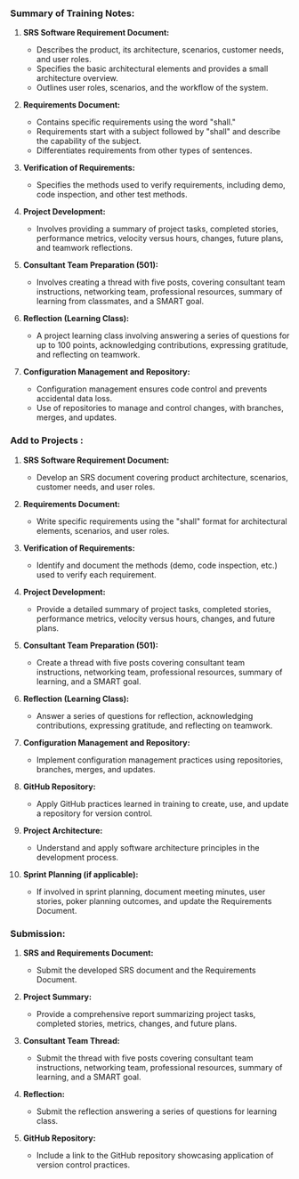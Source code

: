 ### Summary of Training Notes:

1.  **SRS Software Requirement Document:**

    -   Describes the product, its architecture, scenarios, customer needs, and user roles.
    -   Specifies the basic architectural elements and provides a small architecture overview.
    -   Outlines user roles, scenarios, and the workflow of the system.
2.  **Requirements Document:**

    -   Contains specific requirements using the word "shall."
    -   Requirements start with a subject followed by "shall" and describe the capability of the subject.
    -   Differentiates requirements from other types of sentences.
3.  **Verification of Requirements:**

    -   Specifies the methods used to verify requirements, including demo, code inspection, and other test methods.
4.  **Project Development:**

    -   Involves providing a summary of project tasks, completed stories, performance metrics, velocity versus hours, changes, future plans, and teamwork reflections.
5.  **Consultant Team Preparation (501):**

    -   Involves creating a thread with five posts, covering consultant team instructions, networking team, professional resources, summary of learning from classmates, and a SMART goal.
6.  **Reflection (Learning Class):**

    -   A project learning class involving answering a series of questions for up to 100 points, acknowledging contributions, expressing gratitude, and reflecting on teamwork.
7.  **Configuration Management and Repository:**

    -   Configuration management ensures code control and prevents accidental data loss.
    -   Use of repositories to manage and control changes, with branches, merges, and updates.

### Add to Projects :

1.  **SRS Software Requirement Document:**

    -   Develop an SRS document covering product architecture, scenarios, customer needs, and user roles.
  
2.  **Requirements Document:**

    -   Write specific requirements using the "shall" format for architectural elements, scenarios, and user roles.
  
3.  **Verification of Requirements:**

    -   Identify and document the methods (demo, code inspection, etc.) used to verify each requirement.
  
4.  **Project Development:**

    -   Provide a detailed summary of project tasks, completed stories, performance metrics, velocity versus hours, changes, and future plans.
5.  **Consultant Team Preparation (501):**

    -   Create a thread with five posts covering consultant team instructions, networking team, professional resources, summary of learning, and a SMART goal.
6.  **Reflection (Learning Class):**

    -   Answer a series of questions for reflection, acknowledging contributions, expressing gratitude, and reflecting on teamwork.
7.  **Configuration Management and Repository:**

    -   Implement configuration management practices using repositories, branches, merges, and updates.
8.  **GitHub Repository:**

    -   Apply GitHub practices learned in training to create, use, and update a repository for version control.
9.  **Project Architecture:**

    -   Understand and apply software architecture principles in the development process.
10. **Sprint Planning (if applicable):**

    -   If involved in sprint planning, document meeting minutes, user stories, poker planning outcomes, and update the Requirements Document.

### Submission:

1.  **SRS and Requirements Document:**

    -   Submit the developed SRS document and the Requirements Document.
2.  **Project Summary:**

    -   Provide a comprehensive report summarizing project tasks, completed stories, metrics, changes, and future plans.
3.  **Consultant Team Thread:**

    -   Submit the thread with five posts covering consultant team instructions, networking team, professional resources, summary of learning, and a SMART goal.
4.  **Reflection:**

    -   Submit the reflection answering a series of questions for learning class.
5.  **GitHub Repository:**

    -   Include a link to the GitHub repository showcasing application of version control practices.